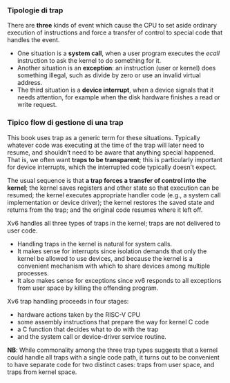 ### Tipologie di trap
There are __three__ kinds of event which cause the CPU to set aside ordinary execution of instructions and force a transfer of control to special code that handles the event. 
- One situation is a __system call__, when a user program executes the _ecall_ instruction to ask the kernel to do something for it.
-  Another situation is an __exception__: an instruction (user or kernel) does something illegal, such as divide by zero or use an invalid virtual address.
- The third situation is a __device interrupt__, when a device signals that it needs attention, for example when the disk hardware finishes a read or write request.

### Tipico flow di gestione di una trap
This book uses trap as a generic term for these situations. Typically whatever code was executing at the time of the trap will later need to resume, and shouldn’t need to be aware that anything special happened. That is, we often want __traps to be transparent__; this is particularly important for
device interrupts, which the interrupted code typically doesn’t expect. 

The usual sequence is that __a trap forces a transfer of control into the kernel__; the kernel saves registers and other state so that execution can be resumed; the kernel executes appropriate handler code (e.g., a system call implementation or device driver); the kernel restores the saved state and returns from the trap; and the original code resumes where it left off.

Xv6 handles all three types of traps in the kernel; traps are not delivered to user code.
- Handling traps in the kernel is natural for system calls.
- It makes sense for interrupts since isolation demands that only the kernel be allowed to use devices, and because the kernel is a convenient mechanism with which to share devices among multiple processes.
- It also makes sense for exceptions since xv6 responds to all exceptions from user space by killing the offending program.

Xv6 trap handling proceeds in four stages:
- hardware actions taken by the RISC-V CPU
- some assembly instructions that prepare the way for kernel C code
- a C function that decides what to do with the trap
- and the system call or device-driver service routine.

__NB__: While commonality among the three trap types suggests that a kernel could handle all traps with a single code path, it turns out to be convenient to have separate code for two distinct cases: traps from user space, and traps from kernel space.